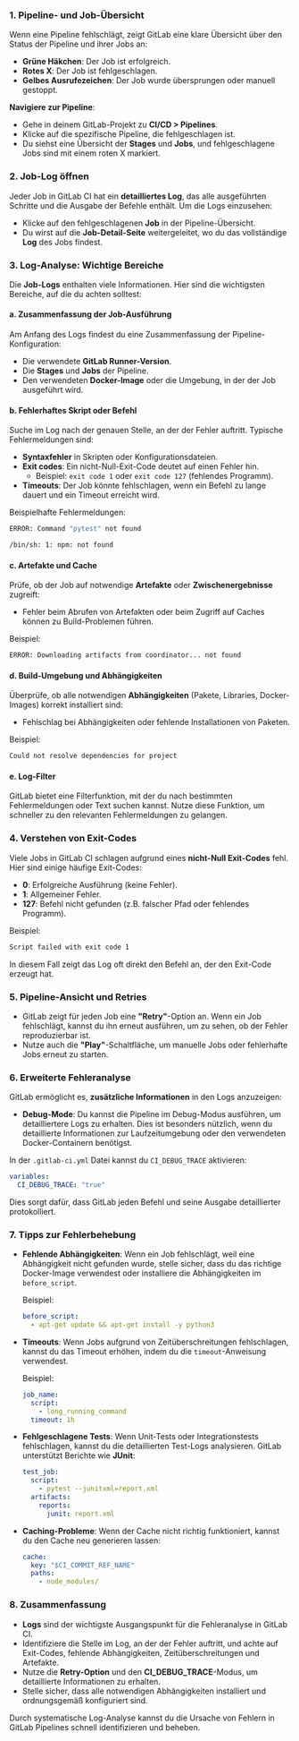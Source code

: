 ### 1. **Pipeline- und Job-Übersicht**

Wenn eine Pipeline fehlschlägt, zeigt GitLab eine klare Übersicht über den Status der Pipeline und ihrer Jobs an:

- **Grüne Häkchen**: Der Job ist erfolgreich.
- **Rotes X**: Der Job ist fehlgeschlagen.
- **Gelbes Ausrufezeichen**: Der Job wurde übersprungen oder manuell gestoppt.

**Navigiere zur Pipeline**:

- Gehe in deinem GitLab-Projekt zu **CI/CD > Pipelines**.
- Klicke auf die spezifische Pipeline, die fehlgeschlagen ist.
- Du siehst eine Übersicht der **Stages** und **Jobs**, und fehlgeschlagene Jobs sind mit einem roten X markiert.

### 2. **Job-Log öffnen**

Jeder Job in GitLab CI hat ein **detailliertes Log**, das alle ausgeführten Schritte und die Ausgabe der Befehle enthält. Um die Logs einzusehen:

- Klicke auf den fehlgeschlagenen **Job** in der Pipeline-Übersicht.
- Du wirst auf die **Job-Detail-Seite** weitergeleitet, wo du das vollständige **Log** des Jobs findest.

### 3. **Log-Analyse: Wichtige Bereiche**

Die **Job-Logs** enthalten viele Informationen. Hier sind die wichtigsten Bereiche, auf die du achten solltest:

#### a. **Zusammenfassung der Job-Ausführung**

Am Anfang des Logs findest du eine Zusammenfassung der Pipeline-Konfiguration:

- Die verwendete **GitLab Runner-Version**.
- Die **Stages** und **Jobs** der Pipeline.
- Den verwendeten **Docker-Image** oder die Umgebung, in der der Job ausgeführt wird.

#### b. **Fehlerhaftes Skript oder Befehl**

Suche im Log nach der genauen Stelle, an der der Fehler auftritt. Typische Fehlermeldungen sind:

- **Syntaxfehler** in Skripten oder Konfigurationsdateien.
- **Exit codes**: Ein nicht-Null-Exit-Code deutet auf einen Fehler hin.
  - Beispiel: `exit code 1` oder `exit code 127` (fehlendes Programm).
- **Timeouts**: Der Job könnte fehlschlagen, wenn ein Befehl zu lange dauert und ein Timeout erreicht wird.

Beispielhafte Fehlermeldungen:

```bash
ERROR: Command "pytest" not found
```

```bash
/bin/sh: 1: npm: not found
```

#### c. **Artefakte und Cache**

Prüfe, ob der Job auf notwendige **Artefakte** oder **Zwischenergebnisse** zugreift:

- Fehler beim Abrufen von Artefakten oder beim Zugriff auf Caches können zu Build-Problemen führen.

Beispiel:

```bash
ERROR: Downloading artifacts from coordinator... not found
```

#### d. **Build-Umgebung und Abhängigkeiten**

Überprüfe, ob alle notwendigen **Abhängigkeiten** (Pakete, Libraries, Docker-Images) korrekt installiert sind:

- Fehlschlag bei Abhängigkeiten oder fehlende Installationen von Paketen.

Beispiel:

```bash
Could not resolve dependencies for project
```

#### e. **Log-Filter**

GitLab bietet eine Filterfunktion, mit der du nach bestimmten Fehlermeldungen oder Text suchen kannst. Nutze diese Funktion, um schneller zu den relevanten Fehlermeldungen zu gelangen.

### 4. **Verstehen von Exit-Codes**

Viele Jobs in GitLab CI schlagen aufgrund eines **nicht-Null Exit-Codes** fehl. Hier sind einige häufige Exit-Codes:

- **0**: Erfolgreiche Ausführung (keine Fehler).
- **1**: Allgemeiner Fehler.
- **127**: Befehl nicht gefunden (z.B. falscher Pfad oder fehlendes Programm).

Beispiel:

```bash
Script failed with exit code 1
```

In diesem Fall zeigt das Log oft direkt den Befehl an, der den Exit-Code erzeugt hat.

### 5. **Pipeline-Ansicht und Retries**

- GitLab zeigt für jeden Job eine **"Retry"**-Option an. Wenn ein Job fehlschlägt, kannst du ihn erneut ausführen, um zu sehen, ob der Fehler reproduzierbar ist.
- Nutze auch die **"Play"**-Schaltfläche, um manuelle Jobs oder fehlerhafte Jobs erneut zu starten.

### 6. **Erweiterte Fehleranalyse**

GitLab ermöglicht es, **zusätzliche Informationen** in den Logs anzuzeigen:

- **Debug-Mode**: Du kannst die Pipeline im Debug-Modus ausführen, um detailliertere Logs zu erhalten. Dies ist besonders nützlich, wenn du detaillierte Informationen zur Laufzeitumgebung oder den verwendeten Docker-Containern benötigst.

In der `.gitlab-ci.yml` Datei kannst du `CI_DEBUG_TRACE` aktivieren:

```yaml
variables:
  CI_DEBUG_TRACE: "true"
```

Dies sorgt dafür, dass GitLab jeden Befehl und seine Ausgabe detaillierter protokolliert.

### 7. **Tipps zur Fehlerbehebung**

- **Fehlende Abhängigkeiten**: Wenn ein Job fehlschlägt, weil eine Abhängigkeit nicht gefunden wurde, stelle sicher, dass du das richtige Docker-Image verwendest oder installiere die Abhängigkeiten im `before_script`.

  Beispiel:

  ```yaml
  before_script:
    - apt-get update && apt-get install -y python3
  ```

- **Timeouts**: Wenn Jobs aufgrund von Zeitüberschreitungen fehlschlagen, kannst du das Timeout erhöhen, indem du die `timeout`-Anweisung verwendest.

  Beispiel:

  ```yaml
  job_name:
    script:
      - long_running_command
    timeout: 1h
  ```

- **Fehlgeschlagene Tests**: Wenn Unit-Tests oder Integrationstests fehlschlagen, kannst du die detaillierten Test-Logs analysieren. GitLab unterstützt Berichte wie **JUnit**:

  ```yaml
  test_job:
    script:
      - pytest --junitxml=report.xml
    artifacts:
      reports:
        junit: report.xml
  ```

- **Caching-Probleme**: Wenn der Cache nicht richtig funktioniert, kannst du den Cache neu generieren lassen:
  ```yaml
  cache:
    key: "$CI_COMMIT_REF_NAME"
    paths:
      - node_modules/
  ```

### 8. **Zusammenfassung**

- **Logs** sind der wichtigste Ausgangspunkt für die Fehleranalyse in GitLab CI.
- Identifiziere die Stelle im Log, an der der Fehler auftritt, und achte auf Exit-Codes, fehlende Abhängigkeiten, Zeitüberschreitungen und Artefakte.
- Nutze die **Retry-Option** und den **CI_DEBUG_TRACE**-Modus, um detaillierte Informationen zu erhalten.
- Stelle sicher, dass alle notwendigen Abhängigkeiten installiert und ordnungsgemäß konfiguriert sind.

Durch systematische Log-Analyse kannst du die Ursache von Fehlern in GitLab Pipelines schnell identifizieren und beheben.
